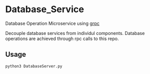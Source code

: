 # Database_Service

Database Operation Microservice using [grpc](https://grpc.io/)

Decouple database services from individul components. Database operations are achieved through rpc calls to this repo.

## Usage
```python3
python3 DatabaseServer.py
```
